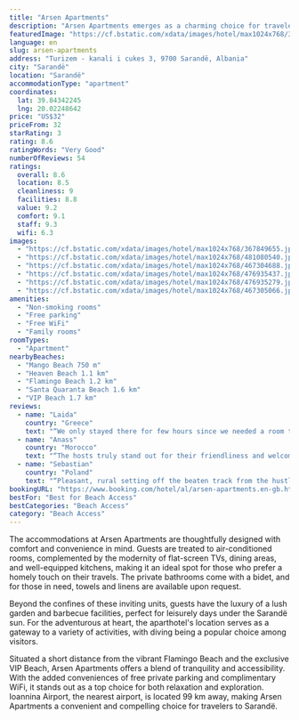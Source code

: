```yaml
---
title: "Arsen Apartments"
description: "Arsen Apartments emerges as a charming choice for travelers seeking a serene getaway in Sarandë, located conveniently close to the pristine Mango Beach and the tranquil Heaven Beach."
featuredImage: "https://cf.bstatic.com/xdata/images/hotel/max1024x768/367849655.jpg?k=d5072859cf650350477d13bfcc5ba4da8af9eac459e2a159e4b23f3236b8bf22&o=&hp=1"
language: en
slug: arsen-apartments
address: "Turizem - kanali i cukes 3, 9700 Sarandë, Albania"
city: "Sarandë"
location: "Sarandë"
accommodationType: "apartment"
coordinates:
  lat: 39.84342245
  lng: 20.02248642
price: "US$32"
priceFrom: 32
starRating: 3
rating: 8.6
ratingWords: "Very Good"
numberOfReviews: 54
ratings:
  overall: 8.6
  location: 8.5
  cleanliness: 9
  facilities: 8.8
  value: 9.2
  comfort: 9.1
  staff: 9.3
  wifi: 6.3
images:
  - "https://cf.bstatic.com/xdata/images/hotel/max1024x768/367849655.jpg?k=d5072859cf650350477d13bfcc5ba4da8af9eac459e2a159e4b23f3236b8bf22&o=&hp=1"
  - "https://cf.bstatic.com/xdata/images/hotel/max1024x768/481080540.jpg?k=b9d23baf1df596ca96e6cbf7dd72020bf50b2f52b7c3384bea0ee1151dafcdd3&o=&hp=1"
  - "https://cf.bstatic.com/xdata/images/hotel/max1024x768/467304688.jpg?k=d5500b8f06491d9aa816626c5ec6aab6090804ed7cc94b6950ea807df8d8221f&o=&hp=1"
  - "https://cf.bstatic.com/xdata/images/hotel/max1024x768/476935437.jpg?k=f6f6928e50e2a633e4d0b6ddff1561931972d228895d23031401f7fa1254bea7&o=&hp=1"
  - "https://cf.bstatic.com/xdata/images/hotel/max1024x768/476935279.jpg?k=dd63eb58ce6545847e7df80bc24ce404a024c3f91c62a466d850b3c8fc6768c0&o=&hp=1"
  - "https://cf.bstatic.com/xdata/images/hotel/max1024x768/467305066.jpg?k=7d84ec096ecc790ab941822025575d9f23dbaaefac024974aca307cb49149080&o=&hp=1"
amenities:
  - "Non-smoking rooms"
  - "Free parking"
  - "Free WiFi"
  - "Family rooms"
roomTypes:
  - "Apartment"
nearbyBeaches:
  - "Mango Beach 750 m"
  - "Heaven Beach 1.1 km"
  - "Flamingo Beach 1.2 km"
  - "Santa Quaranta Beach 1.6 km"
  - "VIP Beach 1.7 km"
reviews:
  - name: "Laida"
    country: "Greece"
    text: "“We only stayed there for few hours since we needed a room to stay in order to start our roadtrip. But we got a good look on the appartment. Everything was nice and clean. It is also very near the beach. The personnel was very kind and helpful and...”"
  - name: "Anass"
    country: "Morocco"
    text: "“The hosts truly stand out for their friendliness and welcoming attitude. They were readily available to address any queries or concerns and went out of their way to ensure I had a comfortable stay. The apartment itself boasted a spacious layout...”"
  - name: "Sebastian"
    country: "Poland"
    text: "“Pleasant, rural setting off the beaten track from the hustle and bustle of the city.”"
bookingURL: "https://www.booking.com/hotel/al/arsen-apartments.en-gb.html?aid=8035640"
bestFor: "Best for Beach Access"
bestCategories: "Beach Access"
category: "Beach Access"
---
```


The accommodations at Arsen Apartments are thoughtfully designed with comfort and convenience in mind. Guests are treated to air-conditioned rooms, complemented by the modernity of flat-screen TVs, dining areas, and well-equipped kitchens, making it an ideal spot for those who prefer a homely touch on their travels. The private bathrooms come with a bidet, and for those in need, towels and linens are available upon request.

Beyond the confines of these inviting units, guests have the luxury of a lush garden and barbecue facilities, perfect for leisurely days under the Sarandë sun. For the adventurous at heart, the aparthotel's location serves as a gateway to a variety of activities, with diving being a popular choice among visitors.

Situated a short distance from the vibrant Flamingo Beach and the exclusive VIP Beach, Arsen Apartments offers a blend of tranquility and accessibility. With the added conveniences of free private parking and complimentary WiFi, it stands out as a top choice for both relaxation and exploration. Ioannina Airport, the nearest airport, is located 99 km away, making Arsen Apartments a convenient and compelling choice for travelers to Sarandë.